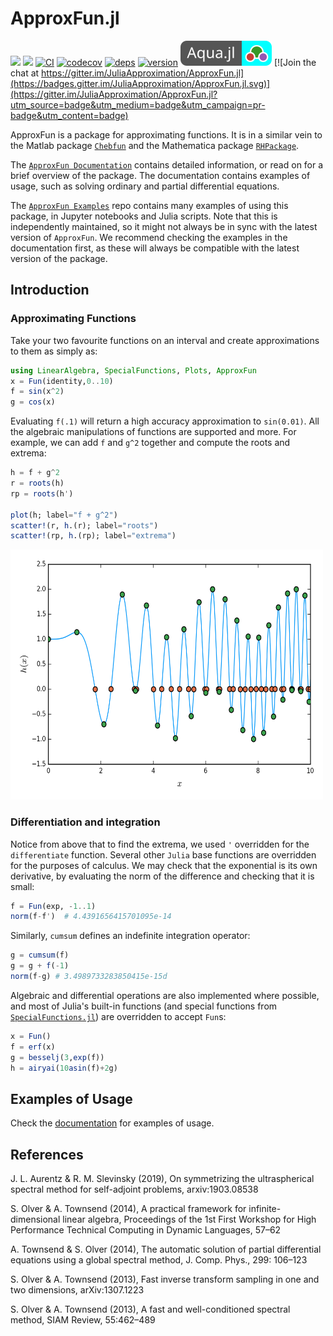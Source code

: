 # ApproxFun.jl

[![](https://img.shields.io/badge/docs-stable-blue.svg)](https://JuliaApproximation.github.io/ApproxFun.jl/stable)
[![](https://img.shields.io/badge/docs-latest-blue.svg)](https://JuliaApproximation.github.io/ApproxFun.jl/latest)
[![CI](https://github.com/JuliaApproximation/ApproxFun.jl/actions/workflows/ci.yml/badge.svg)](https://github.com/JuliaApproximation/ApproxFun.jl/actions/workflows/ci.yml)
[![codecov](https://codecov.io/gh/JuliaApproximation/ApproxFun.jl/branch/master/graph/badge.svg)](https://codecov.io/gh/JuliaApproximation/ApproxFun.jl)
[![deps](https://juliahub.com/docs/ApproxFun/deps.svg)](https://juliahub.com/ui/Packages/ApproxFun/jGqLz?t=2)
[![version](https://juliahub.com/docs/ApproxFun/version.svg)](https://juliahub.com/ui/Packages/ApproxFun/jGqLz)
[![Aqua QA](https://raw.githubusercontent.com/JuliaTesting/Aqua.jl/master/badge.svg)](https://github.com/JuliaTesting/Aqua.jl)
[![Join the chat at https://gitter.im/JuliaApproximation/ApproxFun.jl](https://badges.gitter.im/JuliaApproximation/ApproxFun.jl.svg)](https://gitter.im/JuliaApproximation/ApproxFun.jl?utm_source=badge&utm_medium=badge&utm_campaign=pr-badge&utm_content=badge)


ApproxFun is a package for approximating functions. It is in a similar vein to the Matlab
package [`Chebfun`](http://www.chebfun.org) and the Mathematica package [`RHPackage`](https://github.com/dlfivefifty/RHPackage).

The  [`ApproxFun Documentation`](https://JuliaApproximation.github.io/ApproxFun.jl/latest) contains detailed information, or read on for a brief overview of the package. The documentation contains examples of usage, such as solving ordinary and partial differential equations.

The  [`ApproxFun Examples`](https://github.com/JuliaApproximation/ApproxFunExamples) repo contains many examples of
using this package, in Jupyter notebooks and Julia scripts. Note that this is independently maintained, so it might not always be in sync with the latest version of `ApproxFun`. We recommend checking the examples in the documentation first, as these will always be compatible with the latest version of the package.

## Introduction

### Approximating Functions

Take your two favourite functions on an interval and create approximations to them as simply as:

```julia
using LinearAlgebra, SpecialFunctions, Plots, ApproxFun
x = Fun(identity,0..10)
f = sin(x^2)
g = cos(x)
```

Evaluating `f(.1)` will return a high
accuracy approximation to `sin(0.01)`. All the algebraic manipulations of functions
are supported and more.  For example, we can add `f` and `g^2` together and compute
the roots and extrema:

```julia
h = f + g^2
r = roots(h)
rp = roots(h')

plot(h; label="f + g^2")
scatter!(r, h.(r); label="roots")
scatter!(rp, h.(rp); label="extrema")
```

<img src=https://github.com/JuliaApproximation/ApproxFun.jl/raw/master/images/extrema.png width=500 height=400>


### Differentiation and integration


Notice from above that to find the extrema, we used `'` overridden for the `differentiate` function. Several other `Julia`
base functions are overridden for the purposes of calculus. We may check that the exponential is its own derivative, by evaluating the norm of the difference and checking that it is small:

```julia
f = Fun(exp, -1..1)
norm(f-f')  # 4.4391656415701095e-14
```

Similarly, `cumsum` defines an indefinite integration operator:

```julia
g = cumsum(f)
g = g + f(-1)
norm(f-g) # 3.4989733283850415e-15d
```

Algebraic and differential operations are also implemented where possible, and most of Julia's built-in functions (and special functions from [`SpecialFunctions.jl`](https://github.com/JuliaMath/SpecialFunctions.jl)) are overridden to accept `Fun`s:

```julia
x = Fun()
f = erf(x)
g = besselj(3,exp(f))
h = airyai(10asin(f)+2g)
```

## Examples of Usage

Check the [documentation](https://JuliaApproximation.github.io/ApproxFun.jl/latest) for examples of usage.

## References

J. L. Aurentz & R. M. Slevinsky (2019), On symmetrizing the ultraspherical spectral method for self-adjoint problems, arxiv:1903.08538

S. Olver & A. Townsend (2014), A practical framework for infinite-dimensional linear algebra, Proceedings of the 1st First Workshop for High Performance Technical Computing in Dynamic Languages, 57–62

A. Townsend & S. Olver (2014), The automatic solution of partial differential equations using a global spectral method,  J. Comp. Phys., 299: 106–123

S. Olver & A. Townsend (2013), Fast inverse transform sampling in one and two dimensions, arXiv:1307.1223

S. Olver & A. Townsend (2013), A fast and well-conditioned spectral method, SIAM Review, 55:462–489
